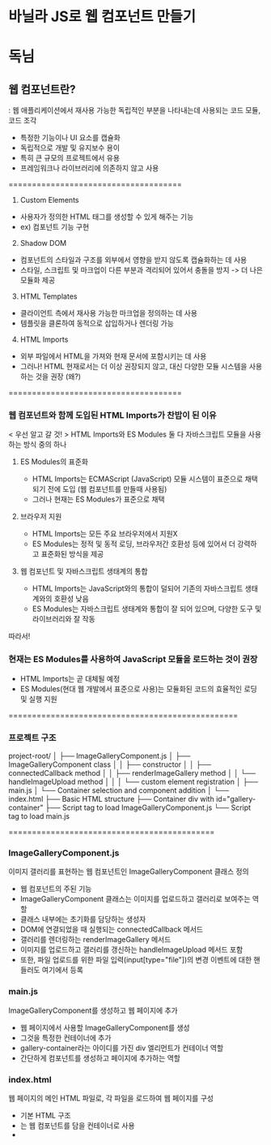 # 바닐라 JS로 웹 컴포넌트 만들기
독님
====================================

## 웹 컴포넌트란?

: 웹 애플리케이션에서 재사용 가능한 독립적인 부분을 나타내는데 사용되는 코드 모듈, 코드 조각

-  특정한 기능이나 UI 요소를 캡슐화
-  독립적으로 개발 및 유지보수 용이
-  특히 큰 규모의 프로젝트에서 유용
-  프레임워크나 라이브러리에 의존하지 않고 사용
  
=====================================

 1. Custom Elements
   - 사용자가 정의한 HTML 태그를 생성할 수 있게 해주는 기능
   - ex) <my-custom-element> 컴포넌트 기능 구현 </my-custom-element>

 2. Shadow DOM
   - 컴포넌트의 스타일과 구조를 외부에서 영향을 받지 않도록 캡슐화하는 데 사용
   - 스타일, 스크립트 및 마크업이 다른 부분과 격리되어 있어서 충돌을 방지 -> 더 나은 모듈화 제공

 3. HTML Templates
   - 클라이언트 측에서 재사용 가능한 마크업을 정의하는 데 사용
   - 템플릿을 클론하여 동적으로 삽입하거나 렌더링 가능

 4. HTML Imports
   - 외부 파일에서 HTML을 가져와 현재 문서에 포함시키는 데 사용
   - 그러나! HTML 현재로서는 더 이상 권장되지 않고, 대신 다양한 모듈 시스템을 사용하는 것을 권장 (왜?)

=====================================

### 웹 컴포넌트와 함께 도입된 HTML Imports가 찬밥이 된 이유

< 우선 알고 갈 것! >
 HTML Imports와 ES Modules
 둘 다 자바스크립트 모듈을 사용하는 방식 중의 하나


1. ES Modules의 표준화
   - HTML Imports는 ECMAScript (JavaScript) 모듈 시스템이 표준으로 채택되기 전에 도입 (웹 컴포넌트를 만들때 사용됨)
   - 그러나 현재는 ES Modules가 표준으로 채택

2. 브라우저 지원
   - HTML Imports는 모든 주요 브라우저에서 지원X
   - ES Modules는 정적 및 동적 로딩, 브라우저간 호환성 등에 있어서 더 강력하고 표준화된 방식을 제공

3. 웹 컴포넌트 및 자바스크립트 생태계의 통합
   - HTML Imports는 JavaScript와의 통합이 덜되어 기존의 자바스크립트 생태계와의 호환성 낮음
   - ES Modules는 자바스크립트 생태계와 통합이 잘 되어 있으며, 다양한 도구 및 라이브러리와 잘 작동

따라서!
### 현재는 ES Modules를 사용하여 JavaScript 모듈을 로드하는 것이 권장

- HTML Imports는 곧 대체될 예정
- ES Modules(현대 웹 개발에서 표준으로 사용)는 모듈화된 코드의 효율적인 로딩 및 실행 지원

=================================================

### 프로젝트 구조

project-root/
│
├── ImageGalleryComponent.js
│   ├── ImageGalleryComponent class
│   │   ├── constructor
│   │   ├── connectedCallback method
│   │   ├── renderImageGallery method
│   │   └── handleImageUpload method
│   │
│   └── custom element registration
│
├── main.js
│   └── Container selection and component addition
│
└── index.html
    ├── Basic HTML structure
    ├── Container div with id="gallery-container"
    ├── Script tag to load ImageGalleryComponent.js
    └── Script tag to load main.js

============================================

### ImageGalleryComponent.js

이미지 갤러리를 표현하는 웹 컴포넌트인 ImageGalleryComponent 클래스 정의

- 웹 컴포넌트의 주된 기능
- ImageGalleryComponent 클래스는 이미지를 업로드하고 갤러리로 보여주는 역할
- 클래스 내부에는 초기화를 담당하는 생성자
- DOM에 연결되었을 때 실행되는 connectedCallback 메서드
- 갤러리를 렌더링하는 renderImageGallery 메서드
- 이미지를 업로드하고 갤러리를 갱신하는 handleImageUpload 메서드 포함
- 또한, 파일 업로드를 위한 파일 입력(input[type="file"])의 변경 이벤트에 대한 핸들러도 여기에서 등록

### main.js

ImageGalleryComponent를 생성하고 웹 페이지에 추가

- 웹 페이지에서 사용할 ImageGalleryComponent를 생성
- 그것을 특정한 컨테이너에 추가
- gallery-container라는 아이디를 가진 div 엘리먼트가 컨테이너 역할
- 간단하게 컴포넌트를 생성하고 페이지에 추가하는 역할

### index.html

웹 페이지의 메인 HTML 파일로, 각 파일을 로드하여 웹 페이지를 구성

- 기본 HTML 구조
-  <div id="gallery-container"></div>는 웹 컴포넌트를 담을 컨테이너로 사용
-  <script> 태그를 사용하여 ImageGalleryComponent.js와 main.js 파일을 로드하고, 이를 통해 이미지 갤러리 컴포넌트를 페이지에 추가

======================================

### 이렇게 파일을 나누면

(이미지 갤러리 컴포넌트의 동작과 화면 표시, 그리고 웹 페이지에 추가하는 부분이 각각 파일로 분리되어 관리)

코드의 역할이 더 명확해지고 각 부분을 독립적으로 수정 가능

========================================